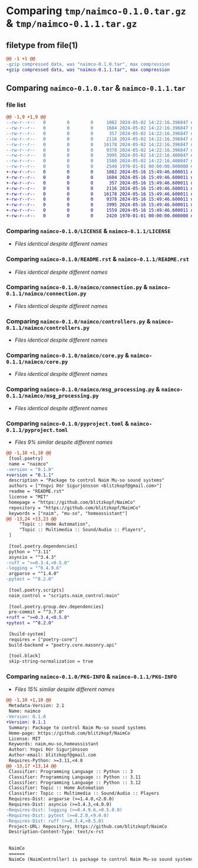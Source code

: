 # Comparing `tmp/naimco-0.1.0.tar.gz` & `tmp/naimco-0.1.1.tar.gz`

## filetype from file(1)

```diff
@@ -1 +1 @@
-gzip compressed data, was "naimco-0.1.0.tar", max compression
+gzip compressed data, was "naimco-0.1.1.tar", max compression
```

## Comparing `naimco-0.1.0.tar` & `naimco-0.1.1.tar`

### file list

```diff
@@ -1,9 +1,9 @@
--rw-r--r--   0        0        0     1082 2024-05-02 14:22:16.396847 naimco-0.1.0/LICENSE
--rw-r--r--   0        0        0     1604 2024-05-02 14:22:16.396847 naimco-0.1.0/README.rst
--rw-r--r--   0        0        0      357 2024-05-02 14:22:16.396847 naimco-0.1.0/naimco/__init__.py
--rw-r--r--   0        0        0     2116 2024-05-02 14:22:16.396847 naimco-0.1.0/naimco/connection.py
--rw-r--r--   0        0        0    16178 2024-05-02 14:22:16.396847 naimco-0.1.0/naimco/controllers.py
--rw-r--r--   0        0        0     9378 2024-05-02 14:22:16.396847 naimco-0.1.0/naimco/core.py
--rw-r--r--   0        0        0     3995 2024-05-02 14:22:16.400847 naimco-0.1.0/naimco/msg_processing.py
--rw-r--r--   0        0        0     1580 2024-05-02 14:22:16.400847 naimco-0.1.0/pyproject.toml
--rw-r--r--   0        0        0     2540 1970-01-01 00:00:00.000000 naimco-0.1.0/PKG-INFO
+-rw-r--r--   0        0        0     1082 2024-05-16 15:49:46.600011 naimco-0.1.1/LICENSE
+-rw-r--r--   0        0        0     1604 2024-05-16 15:49:46.600011 naimco-0.1.1/README.rst
+-rw-r--r--   0        0        0      357 2024-05-16 15:49:46.600011 naimco-0.1.1/naimco/__init__.py
+-rw-r--r--   0        0        0     2116 2024-05-16 15:49:46.600011 naimco-0.1.1/naimco/connection.py
+-rw-r--r--   0        0        0    16178 2024-05-16 15:49:46.600011 naimco-0.1.1/naimco/controllers.py
+-rw-r--r--   0        0        0     9378 2024-05-16 15:49:46.600011 naimco-0.1.1/naimco/core.py
+-rw-r--r--   0        0        0     3995 2024-05-16 15:49:46.600011 naimco-0.1.1/naimco/msg_processing.py
+-rw-r--r--   0        0        0     1559 2024-05-16 15:49:46.600011 naimco-0.1.1/pyproject.toml
+-rw-r--r--   0        0        0     2420 1970-01-01 00:00:00.000000 naimco-0.1.1/PKG-INFO
```

### Comparing `naimco-0.1.0/LICENSE` & `naimco-0.1.1/LICENSE`

 * *Files identical despite different names*

### Comparing `naimco-0.1.0/README.rst` & `naimco-0.1.1/README.rst`

 * *Files identical despite different names*

### Comparing `naimco-0.1.0/naimco/connection.py` & `naimco-0.1.1/naimco/connection.py`

 * *Files identical despite different names*

### Comparing `naimco-0.1.0/naimco/controllers.py` & `naimco-0.1.1/naimco/controllers.py`

 * *Files identical despite different names*

### Comparing `naimco-0.1.0/naimco/core.py` & `naimco-0.1.1/naimco/core.py`

 * *Files identical despite different names*

### Comparing `naimco-0.1.0/naimco/msg_processing.py` & `naimco-0.1.1/naimco/msg_processing.py`

 * *Files identical despite different names*

### Comparing `naimco-0.1.0/pyproject.toml` & `naimco-0.1.1/pyproject.toml`

 * *Files 9% similar despite different names*

```diff
@@ -1,10 +1,10 @@
 [tool.poetry]
 name = "naimco"
-version = "0.1.0"
+version = "0.1.1"
 description = "Package to control Naim Mu-so sound systems"
 authors = ["Yngvi Þór Sigurjónsson <blitzkopf@gmail.com>"]
 readme = "README.rst"
 license = "MIT"
 homepage = "https://github.com/blitzkopf/NaimCo"
 repository = "https://github.com/blitzkopf/NaimCo"
 keywords = ["naim", "mu-so", "homeassistant"]
@@ -13,24 +13,23 @@
     "Topic :: Home Automation",
     "Topic :: Multimedia :: Sound/Audio :: Players",
 ]
 
 [tool.poetry.dependencies]
 python = "^3.11"
 asyncio = "^3.4.3"
-ruff = ">=0.3.4,<0.5.0"
-logging = "^0.4.9.6"
 argparse = "^1.4.0"
-pytest = "^8.2.0"
 
 [tool.poetry.scripts]
 naim_control = "scripts.naim_control:main"
 
 [tool.poetry.group.dev.dependencies]
 pre-commit = "^3.7.0"
+ruff = ">=0.3.4,<0.5.0"
+pytest = "^8.2.0"
 
 [build-system]
 requires = ["poetry-core"]
 build-backend = "poetry.core.masonry.api"
 
 [tool.black]
 skip-string-normalization = true
```

### Comparing `naimco-0.1.0/PKG-INFO` & `naimco-0.1.1/PKG-INFO`

 * *Files 15% similar despite different names*

```diff
@@ -1,10 +1,10 @@
 Metadata-Version: 2.1
 Name: naimco
-Version: 0.1.0
+Version: 0.1.1
 Summary: Package to control Naim Mu-so sound systems
 Home-page: https://github.com/blitzkopf/NaimCo
 License: MIT
 Keywords: naim,mu-so,homeassistant
 Author: Yngvi Þór Sigurjónsson
 Author-email: blitzkopf@gmail.com
 Requires-Python: >=3.11,<4.0
@@ -13,17 +13,14 @@
 Classifier: Programming Language :: Python :: 3
 Classifier: Programming Language :: Python :: 3.11
 Classifier: Programming Language :: Python :: 3.12
 Classifier: Topic :: Home Automation
 Classifier: Topic :: Multimedia :: Sound/Audio :: Players
 Requires-Dist: argparse (>=1.4.0,<2.0.0)
 Requires-Dist: asyncio (>=3.4.3,<4.0.0)
-Requires-Dist: logging (>=0.4.9.6,<0.5.0.0)
-Requires-Dist: pytest (>=8.2.0,<9.0.0)
-Requires-Dist: ruff (>=0.3.4,<0.5.0)
 Project-URL: Repository, https://github.com/blitzkopf/NaimCo
 Description-Content-Type: text/x-rst
 
 
 NaimCo
 ======
 NaimCo (NaimController) is package to control Naim Mu-so sound systems.
```

